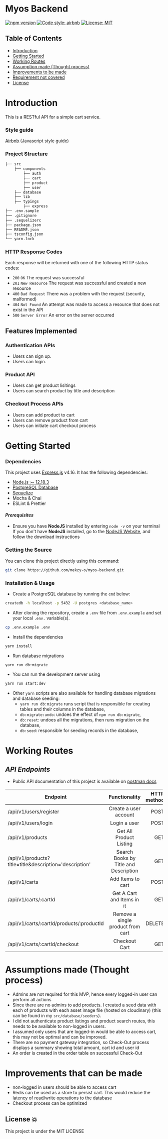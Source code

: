 # Myos Backend

[![npm version](https://badge.fury.io/js/express.svg)](https://badge.fury.io/js/express)
[![Code style: airbnb](https://img.shields.io/badge/code%20style-airbnb-blue.svg?style=flat-square)](https://github.com/airbnb/javascript)
[![License: MIT](https://img.shields.io/badge/License-MIT-green.svg)](https://opensource.org/licenses/MIT)

## Table of Contents

- [Introduction](#introduction)
- [Getting Started](#features-implemented)
- [Working Routes](#working-routes)
- [Assumption made (Thought process)](#assumptions-made(thought-process))
- [Improvements to be made](#assumption-to-be-made)
- [Requirement not covered](#requirement-not-covered)
- [License](#license)

# Introduction

This is a RESTful API for a simple cart service. 
### **Style guide**

[Airbnb ](https://github.com/airbnb/javascript)(Javascript style guide)

### Project Structure

```bash
├── src
    ├── components
        ├── auth
        ├── cart
        ├── product
        ├── user
    ├── database
    ├── lib
    ├── typings
        ├── express
├── .env.sample
├── .gitignore
├── .sequelizerc
├── package.json
├── README.json
├── tsconfig.json
└── yarn.lock
```

### HTTP Response Codes

Each response will be returned with one of the following HTTP status codes:

- `200` `OK` The request was successful
- `201` `New Resource` The request was successful and created a new resource
- `400` `Bad Request` There was a problem with the request (security, malformed)
- `404` `Not Found` An attempt was made to access a resource that does not exist in the API
- `500` `Server Error` An error on the server occurred

## Features Implemented

### Authentication APIs
- Users can sign up.
- Users can login.

### Product API
- Users can get product lisitings
- Users can search product by title and description

### Checkout Process APIs
- Users can add product to cart
- Users can remove product from cart
- Users can initiate cart checkout process


# Getting Started

### Dependencies

This project uses [Express.js](https://expressjs.com/) v4.16. It has the following dependencies:

- [Node.js `>=` 12.18.3](https://nodejs.org/en/download)
- [PostgreSQL Database](https://www.postgresql.org/download/)
- [Sequelize]((https://www.postgresql.org/download/))
- Mocha & Chai
- ESLint & Prettier

#### _Prerequisites_

- Ensure you have **NodeJS** installed by entering `node -v` on your terminal
If you don't have **NodeJS** installed, go to the [NodeJS Website](http://nodejs.org), and follow the download instructions

### Getting the Source

You can clone this project directly using this command:

```sh
git clone https://github.com/mekzy-o/myos-backend.git
```

### Installation & Usage

- Create a PostgreSQL database by running the `cmd` below:

```sh
createdb -h localhost -p 5432 -U postgres <database_name>
```

- After cloning the repository, create a `.env` file from `.env.example` and set your local `.env.` variable(s).

```sh
cp .env.example .env
```

- Install the dependencies

```sh
yarn install
```

- Run database migrations

```sh
yarn run db:migrate
```

- You can run the development server using

```sh
yarn run start:dev
```


- Other `yarn` scripts are also available for handling database migrations and database seeding:
  - `yarn run db:migrate` runs script that is responsible for creating tables and their columns in the database,
  - `db:migrate:undo`: undoes the effect of `npm run db:migrate`,
  - `db:reset`: undoes all the migrations, then runs migration on the database,
  - `db:seed`: responsible for seeding records in the database,

# Working Routes

## _API Endpoints_

- Public API documentation of this project is available on [postman docs](https://documenter.getpostman.com/view/6464518/UyxqC3iA)

| Endpoint                                     |                Functionality                | HTTP method |
| -------------------------------------------- | :-----------------------------------------: | ----------: |
| /api/v1/users/register                       |            Create a user account            |        POST |
| /api/v1/users/login                         |                Login a user                 |        POST |
| /api/v1/products                          |                Get All Product Listing             |         GET |
| /api/v1/products?title=title&description='description'                      |            Search Books by Title and Description              |         GET |
| /api/v1/carts                                 |            Add Items to cart             |         POST |
| /api/v1/carts/:cartId     | Get A Cart and Items in it |         GET |
| /api/v1/carts/:cartId/products/:productId                         |      Remove a single product from cart       |         DELETE|
| /api/v1/carts/:cartId/checkout |               Checkout Cart               |         GET |



# Assumptions made (Thought process)
- Admins are not required for this MVP, hence every logged-in user can perform all actions
- Since there are no admins to add products. I created a seed data with each of products with each asset image file (hosted on cloudinary) (this can be found in my `src/database/seeders`).
- I did not authenticate product listings and product search routes, this needs to be available to non-logged in users.
- I assumed only users that are logged-in would be able to access cart, this may not be optimal and can be improved.
- There are no payment gateway integration, so Check-Out process displays a summary showing total amount, cart id and user id
- An order is created in the order table on successful Check-Out

# Improvements that can be made
- non-logged in users should be able to access cart
- Redis can be used as a store to persist cart. This would reduce the latency of read/write operations to the database
- Checkout process can be optimized



## License :boom:

This project is under the MIT LICENSE